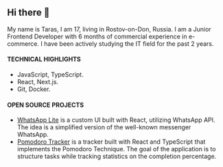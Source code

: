 ## Hi there 👋

My name is Taras, I am 17, living in Rostov-on-Don, Russia. I am a Junior Frontend Developer with 6 months of commercial experience in e-commerce. I have been actively studying the IT field for the past 2 years.

#### TECHNICAL HIGHLIGHTS
* JavaScript, TypeScript.
* React, Next.js.
* Git, Docker.

#### OPEN SOURCE PROJECTS
* [WhatsApp Lite](https://github.com/TarasDemchenkooo/WhatsApp-Lite) is a custom UI built with React, utilizing WhatsApp API. The idea is a simplified version of the well-known messenger WhatsApp.
* [Pomodoro Tracker](https://github.com/TarasDemchenkooo/Pomodoro) is a tracker built with React and TypeScript that implements the Pomodoro Technique. The goal of the application is to structure tasks while tracking statistics on the completion percentage.
